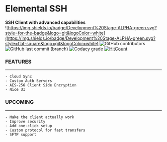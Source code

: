 # Elemental SSH
**SSH Client with advanced capabilities**
<br>![https://img.shields.io/badge/Development%20Stage-ALPHA-green.svg?style=for-the-badge&logo=git&logoColor=white](https://img.shields.io/badge/Development%20Stage-ALPHA-green.svg?style=flat-square&logo=git&logoColor=white)
![GitHub contributors](https://img.shields.io/github/contributors/bluskript/elemental-ssh.svg?style=flat-square) ![GitHub last commit (branch)](https://img.shields.io/github/last-commit/bluskript/elemental-ssh/master.svg?style=flat-square) ![Codacy grade](https://img.shields.io/codacy/grade/36b126eddace4400ab7577e81d870752.svg?style=flat-square) [![HitCount](http://hits.dwyl.io/bluskript/elemental-ssh.svg)](http://hits.dwyl.io/bluskript/elemental-ssh)
### FEATURES
---
    - Cloud Sync
    - Custom Auth Servers
    - AES-256 Client Side Encryption
    - Nice UI

### UPCOMING
---
    - Make the client actually work
    - Improve security
    - Add one-click setup
    - Custom protocol for fast transfers
    - SFTP support